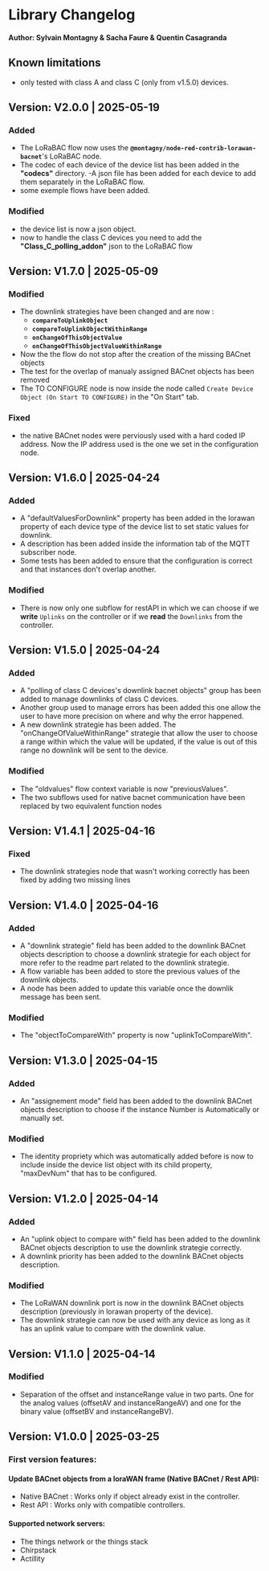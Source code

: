# Library Changelog
#### Author: Sylvain Montagny & Sacha Faure & Quentin Casagranda 


## Known limitations
* only tested with class A  and class C (only from v1.5.0) devices.

## Version: V2.0.0 | 2025-05-19

### Added
- The LoRaBAC flow now uses the **`@montagny/node-red-contrib-lorawan-bacnet`**'s LoRaBAC node.
- The codec of each device of the device list has been added in the **"codecs"** directory.
-A json file has been added for each device to add them separately in the LoRaBAC flow.
- some exemple flows have been added.

### Modified
- the device list is now a json object.
- now to handle the class C devices you need to add the **"Class_C_polling_addon"** json to the LoRaBAC flow


## Version: V1.7.0 | 2025-05-09

### Modified
- The downlink strategies have been changed and are now :
    - **`compareToUplinkObject`**
    - **`compareToUplinkObjectWithinRange`** 
    - **`onChangeOfThisObjectValue`** 
    - **`onChangeOfThisObjectValueWithinRange`** 
- Now the the flow do not stop after the creation of the missing BACnet objects
- The test for the overlap of manualy assigned BACnet objects has been removed
- The TO CONFIGURE node is now inside the node called `Create Device Object (On Start TO CONFIGURE)` in the "On Start" tab.

### Fixed
- the native BACnet nodes were perviously used with a hard coded IP address. Now the IP address used is the one we set in the configuration node.

## Version: V1.6.0 | 2025-04-24

### Added
- A "defaultValuesForDownlink" property has been added in the lorawan property of each device type of the device list to set static values for downlink.
- A description has been added inside the information tab of the MQTT subscriber node.
- Some tests has been added to ensure that the configuration is correct and that instances don't overlap another.

### Modified
- There is now only one subflow for restAPI in which we can choose if we **write** `Uplinks` on the controller or if we **read** the `Downlinks` from the controller.    

## Version: V1.5.0 | 2025-04-24

### Added
- A "polling of class C devices's downlink bacnet objects" group has been added to manage downlinks of class C devices.
- Another group used to manage errors has been added this one allow the user to have more precision on where and why the error happened.
- A new downlink strategie has been added. The "onChangeOfValueWithinRange" strategie that allow the user to choose a range within which the value will be updated, if the value is out of this range no downlink will be sent to the device.

### Modified
- The "oldvalues" flow context variable is now "previousValues".
- The two subflows used for native bacnet communication have been replaced by two equivalent function nodes 

## Version: V1.4.1 | 2025-04-16

### Fixed
- The downlink strategies node that wasn't working correctly has been fixed by adding two missing lines


## Version: V1.4.0 | 2025-04-16

### Added
- A "downlink strategie" field has been added to the downlink BACnet objects description to choose a downlink strategie for each object for more refer to the readme part related to the downlink strategie.
- A flow variable has been added to store the previous values of the downlink objects.
- A node has been added to update this variable once the downlik message has been sent. 

### Modified
- The "objectToCompareWith" property is now "uplinkToCompareWith".

## Version: V1.3.0 | 2025-04-15

### Added
- An "assignement mode" field has been added to the downlink BACnet objects description to choose if the instance Number is Automatically or manually set.

### Modified
- The identity propriety which was automatically added before is now to include inside the device list object with its child property, "maxDevNum" that has to be configured. 

## Version: V1.2.0 | 2025-04-14

### Added
- An "uplink object to compare with" field has been added to the downlink BACnet objects description to use the downlink strategie correctly.
- A downlink priority has been added to the downlink BACnet objects description.

### Modified
- The LoRaWAN downlink port is now in the downlink BACnet objects description (previously in lorawan property of the device).
- The downlink strategie can now be used with any device as long as it has an uplink value to compare with the downlink value.


## Version: V1.1.0 | 2025-04-14

### Modified
- Separation of the offset and instanceRange value in two parts. One for the analog values (offsetAV and instanceRangeAV) and one for the binary value (offsetBV and instanceRangeBV).


## Version: V1.0.0 | 2025-03-25

### First version features:

#### Update BACnet objects from a loraWAN frame (Native BACnet / Rest API):
- Native BACnet : Works only if object already exist in the controller. 
- Rest API : Works only with compatible controllers.

#### Supported network servers:
- The things network or the things stack
- Chirpstack
- Actillity